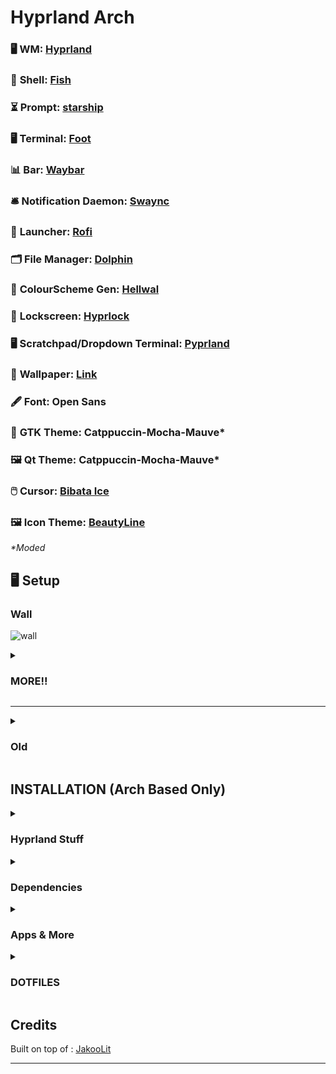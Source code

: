 # Hyprland Arch

### 🖥️ **WM**: [Hyprland](https://github.com/hyprwm/Hyprland)  
### 🐚 **Shell**: [Fish](https://github.com/fish-shell/fish-shell)  
### ⏳ **Prompt**: [starship](https://github.com/starship/starship)  
### 🖥️ **Terminal**: [Foot](https://codeberg.org/dnkl/foot)  
### 📊 **Bar**: [Waybar](https://github.com/Alexays/Waybar)  
### 🛎️ **Notification Daemon**: [Swaync](https://github.com/ErikReider/SwayNotificationCenter)  
### 🚀 **Launcher**: [Rofi](https://github.com/davatorium/rofi)  
### 🗂️ **File Manager**: [Dolphin](https://github.com/KDE/dolphin)  
### 🎨 **ColourScheme Gen**: [Hellwal](https://github.com/danihek/hellwal)  
### 🔐 **Lockscreen**: [Hyprlock](https://github.com/hyprwm/hyprlock)  
### 🖥️ **Scratchpad/Dropdown Terminal**: [Pyprland](https://github.com/hyprland-community/pyprland)  
### 🌄 **Wallpaper**: [Link](https://github.com/SherLock707/hyprland_dot_yadm/tree/main/Pictures/wallpapers)  
### 🖋️ **Font**: Open Sans  
### 🎨 **GTK Theme**: Catppuccin-Mocha-Mauve*  
### 🖼️ **Qt Theme**: Catppuccin-Mocha-Mauve*  
### 🖱️ **Cursor**: [Bibata Ice](https://github.com/ful1e5/Bibata_Cursor)  
### 🖼️ **Icon Theme**: [BeautyLine](https://github.com/gvolpe/BeautyLine)  
_*Moded_

## 🖥️ Setup
### Wall
![wall](https://github.com/user-attachments/assets/a9dd667a-ff6f-4756-8de2-412ee192b340)

<details>
<summary><h3>MORE!!</h3></summary>

### Home
![home](https://github.com/user-attachments/assets/a9dd667a-ff6f-4756-8de2-412ee192b340)

### lockscreen
![lock](https://github.com/user-attachments/assets/0880ac40-a7c7-46a6-a873-e3ffa3ad7621)

### Term
![terms](https://github.com/user-attachments/assets/7d0c8232-8c2a-4991-a54c-be4552ce3b09)

### Games
![lutris](https://github.com/user-attachments/assets/1851bf2f-524d-4e0c-a0e7-8e704014042b)

### Dev
![obs_vscode](https://github.com/user-attachments/assets/b1c9ad73-38ed-41bd-8386-cb45b4ad2ab9)

### Misc1
![mix1](https://github.com/user-attachments/assets/ddfada4c-11e8-4f6e-878e-80750f670fdc)

### Misc2
![mix2](https://github.com/user-attachments/assets/77ecafde-563c-4643-a704-fe1890974d03)
</details>

---

<details>
<summary><h3>Old</h3></summary>

![rice1](https://github.com/SherLock707/hyprland_itachi/assets/26952545/a2f9d5a2-1f47-4445-a09e-06ae6b0e5dd1)

![rice2](https://github.com/SherLock707/hyprland_itachi/assets/26952545/ca1611ac-43aa-4765-9bfc-872f0b715449)

![rice3](https://github.com/SherLock707/hyprland_itachi/assets/26952545/a6a82e2e-a45b-4ea6-acd0-3ee5b38d3cca)

</details>

## INSTALLATION (Arch Based Only)


<div align="left">

<details>
<summary><h3>Hyprland Stuff</h3></summary>

###### To get started, let's make sure we have all the necessary prerequisites. In this case, I'm using Paru as the AUR helper, but keep in mind that your system may require a different approach.

- Installation using paru

```sh
## Hyprland Stuff
paru -S hyprland-git hyprpicker-git waybar-git \
dunst nwg-look wf-recorder wlogout wlsunset
```

</details>

<details>
<summary><h3>Dependencies</h3></summary>

- Installation using paru

```sh
## Dependencies
pacman -S <>
```

</details>

<details>
<summary><h3>Apps & More</h3></summary>

```sh
## CLI & Tools
pacman -S btop cava  
```

```sh
## Browser & File Explorer
paru -S brave-bin file-roller noto-fonts noto-fonts-cjk  \
noto-fonts-emoji 
```

```sh
# Theme Based
paru -S catppuccin-gtk-theme-macchiato catppuccin-gtk-theme-mocha papirus-icon-theme sddm-git swaylock-effects-git kvantum kvantum-theme-catppuccin-git
```

```sh
# Hardware
paru -S catppuccin-gtk-theme-macchiato catppuccin-gtk-theme-mocha papirus-icon-theme sddm-git swaylock-effects-git kvantum kvantum-theme-catppuccin-git
```

</details>

</div>

<div align="left">

<details>
<summary><h3>DOTFILES</h3></summary>

```sh
git clone https://github.com/SherLock707/hyprland_itachi $HOME/Downloads/hyprland-dots/
cd $HOME/Downloads/hyprland-dots/
rsync -avxHAXP --exclude '.git*' .* ~/
```
</details>
</div>

## Credits

Built on top of : [JakooLit](https://github.com/JaKooLit/Hyprland-Dots)

---
